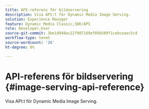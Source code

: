 ```yaml
---
title: API-referens för bildservering
description: Visa API:t för Dynamic Media Image Serving.
solution: Experience Manager
feature: Dynamic Media Classic,SDK/API
role: Developer,User
source-git-commit: 3be1d948ac22f907169ef09b509f1cebceaec5c4
workflow-type: tm+mt
source-wordcount: '26'
ht-degree: 0%

---
```



# API-referens för bildservering {#image-serving-api-reference}

Visa API:t för Dynamic Media Image Serving.
